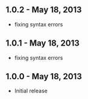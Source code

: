 ## 1.0.2 - May 18, 2013
- fixing syntax errors

## 1.0.1 - May 18, 2013
- fixing syntax errors

## 1.0.0 - May 18, 2013
- Initial release
